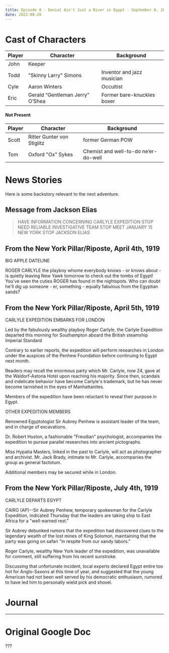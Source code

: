 ```yaml
---
title: Episode 8 - Denial Ain't Just a River in Egypt - September 8, 2024
date: 2022-08-28
---
```


# Cast of Characters

| Player | Character | Background                                  |
|--------|-----------|----------------------------------------------|
| John   | Keeper    |
| Todd   |"Skinny Larry" Simons | Inventor and jazz musician |
| Cyle   | Aaron Winters | Occultist |
| Eric   | Gerald “Gentleman Jerry” O’Shea | Former bare-knuckles boxer |


#### Not Present

| Player | Character | Background                                  |
|--------|-----------|----------------------------------------------|
| Scott  | Ritter Gunter von Stiglitz | former German POW |
| Tom    | Oxford "Ox" Sykes | Chemist and well-to-do ne’er-do-well |


# News Stories

Here is some backstory relevant to the next adventure.


## Message from Jackson Elias

> HAVE INFORMATION CONCERNING CARLYLE EXPEDITION STOP
> NEED RELIABLE INVESTIGATIVE TEAM STOP
> MEET JANUARY 15 NEW YORK STOP
> JACKSON ELIAS


## From the New York Pillar/Riposte, April 4th, 1919

BIG APPLE DATELINE

ROGER CARLYLE the playboy whome everybody knows - or knows about - is quietly leaving New Yawk tomorrow to check out the tombs of Egypt!  You've seen the cuties ROGER has found in the nightspots.  Who can doubt he'll dig up someone - er, something - equally fabulous from the Egyptian sands?


## From the New York Pillar/Riposte, April 5th, 1919

CARLYLE EXPEDITION EMBARKS FOR LONDON

Led by the fabulously wealthy playboy Roger Carlyle, the Carlyle Expedition departed this morning for Southampton aboard the British steamship Imperial Standard

Contrary to earlier reports, the expedition will perform researches in London under the auspices of the Penhew Foundation before continuing to Egypt next month.

Readers may recall the enormous party which Mr. Carlyle, now 24, gave at the Waldorf-Astoria Hotel upon reaching his majority.  Since then, scandals and indelicate behavior have become Carlyle's trademark, but he has never become tarnished in the eyes of Manhattanites.

Members of the expedition have been reluctant to reveal their purpose in Egypt.

OTHER EXPEDITION MEMBERS

Renowned Egyptologist Sir Aubrey Penhew is assistant leader of the team, and in charge of excavations.

Dr. Robert Huston, a fashionable "Freudian" psychologist, accompanies the expedition to pursue parallel researches into ancient pictographs.

Miss Hypatia Masters, linked in the past to Carlyle, will act as photographer and archivist.  Mr. Jack Brady, intimate to Mr. Carlyle, accompanies the group as general factotum.

Additional members may be secured while in London.


## From the New York Pillar/Riposte, July 4th, 1919

CARLYLE DEPARTS EGYPT

CAIRO (AP)--Sir Aubrey Penhew, temporary spokesman for the Carlyle Expedition, indicated Thursday that the leaders are taking ship to East Africa for a "well-earned rest."

Sir Aubrey debunked rumors that the expedition had discovered clues to the legendary wealth of the lost mines of King Solomon, maintaining that the party was going on safari "in respite from our sandy labors."

Roger Carlyle, wealthy New York leader of the expedition, was unavailable for comment, still suffering from his recent sunstroke.

Discussing that unfortunate incident, local experts declared Egypt entire too hot for Anglo-Saxons at this time of year, and suggested that the young American had not been well served by his democratic enthusiasm, rumored to have led him to personally wield pick and shovel.


# Journal

---

# Original Google Doc

???
